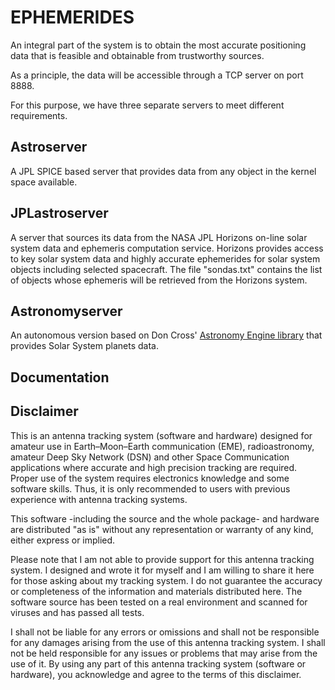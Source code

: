 # EPHEMERIDES
An integral part of the system is to obtain the most accurate positioning data that is feasible and obtainable from trustworthy sources.

As a principle, the data will be accessible through a TCP server on port 8888.

For this purpose, we have three separate servers to meet different requirements.

## Astroserver

A JPL SPICE based server that provides data from any object in the kernel space available.

## JPLastroserver

A server that sources its data from the NASA JPL Horizons on-line solar system data and ephemeris computation service. Horizons provides access to key solar system data and highly accurate ephemerides for solar system objects including selected spacecraft. The file "sondas.txt" contains the list of objects whose ephemeris will be retrieved from the Horizons system.
## Astronomyserver
An autonomous version based on Don Cross' [Astronomy Engine library](https://github.com/cosinekitty/astronomy) that provides Solar System planets data.

## Documentation

## Disclaimer
This is an antenna tracking system (software and hardware) designed for amateur use in Earth–Moon–Earth communication (EME), radioastronomy, amateur Deep Sky Network (DSN) and other Space Communication applications where accurate and high precision tracking are required. 
Proper use of the system requires electronics knowledge and some software skills. Thus, it is only recommended to users with previous experience with antenna tracking systems.

This software -including the source and the whole package- and hardware are distributed "as is" without any representation or warranty of any kind, either express or implied. 

Please note that I am not able to provide support for this antenna tracking system. I designed and wrote it for myself and I am willing to share it here for those asking about my tracking system. I do not guarantee the accuracy or completeness of the information and materials distributed here. The software source has been tested on a real environment and scanned for viruses and has passed all tests.

I shall not be liable for any errors or omissions and shall not be responsible for any damages arising from the use of this antenna tracking system. I shall not be held responsible for any issues or problems that may arise from the use of it. 
By using any part of this antenna tracking system (software or hardware), you acknowledge and agree to the terms of this disclaimer.
